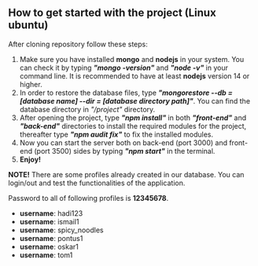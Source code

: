 ## How to get started with the project (Linux ubuntu)
After cloning repository follow these steps:

1. Make sure you have installed **mongo** and **nodejs** in your system. You can check it by typing **_"mongo -version"_** and **_"node -v"_** in your command line. It is recommended to have at least **nodejs** version 14 or higher.
1. In order to restore the database files, type **_"mongorestore --db = [database name] --dir = [database directory path]"_**. You can find the database directory in _"/project"_ directory.
1. After opening the project, type **_"npm install"_** in both **_"front-end"_** and **_"back-end"_** directories to install the required modules for the project, thereafter type **_"npm audit fix"_** to fix the installed modules. 
1. Now you can start the server both on back-end (port 3000) and front-end (port 3500) sides by typing **_"npm start"_** in the terminal.
1. **Enjoy!**

**NOTE!** There are some profiles already created in our database. You can login/out and test the functionalities of the application.

Password to all of following profiles is **12345678**.
* **username**: hadi123            
* **username**: ismail1                  
* **username**: spicy_noodles
* **username**: pontus1
* **username**: oskar1
* **username**: tom1
